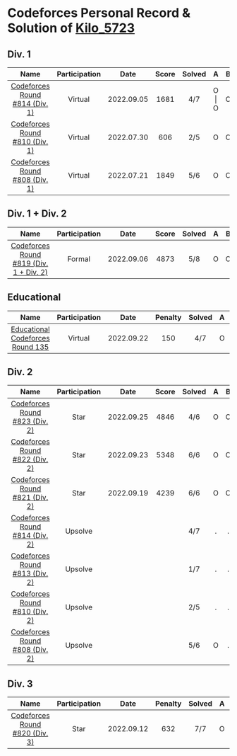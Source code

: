 # Codeforces Personal Record & Solution of [Kilo_5723](https://codeforces.com/profile/Kilo_5723)

## Div. 1

|                      Name                      | Participation |    Date    | Score | Solved |   A    |   B   |   C   |   D   |   E   |   F   |
| :--------------------------------------------: | :-----------: | :--------: | :---: | :----: | :----: | :---: | :---: | :---: | :---: | :---: |
| [Codeforces Round #814 (Div. 1)](./Div.1/814/) |    Virtual    | 2022.09.05 | 1681  |  4/7   | O \| O |   O   |   Ø   |   .   |   .   |   .   |
| [Codeforces Round #810 (Div. 1)](./Div.1/810/) |    Virtual    | 2022.07.30 |  606  |  2/5   |   O    |   O   |   .   |   .   |   .   |
| [Codeforces Round #808 (Div. 1)](./Div.1/808/) |    Virtual    | 2022.07.21 | 1849  |  5/6   |   O    |   O   |   O   |   Ø   |   Ø   |   .   |

## Div. 1 + Div. 2

|                           Name                           | Participation |    Date    | Score | Solved |   A   |   B   |   C   |   D   |   E   |   F   |   G   |   H   |
| :------------------------------------------------------: | :-----------: | :--------: | :---: | :----: | :---: | :---: | :---: | :---: | :---: | :---: | :---: | :---: |
| [Codeforces Round #819 (Div. 1 + Div. 2)](./Div.12/819/) |    Formal     | 2022.09.06 | 4873  |  5/8   |   O   |   O   |   O   |   O   |   O   |   .   |   .   |   .   |

## Educational

|                      Name                      | Participation |    Date    | Penalty | Solved |   A   |   B   |   C   |   D   |   E   |   F   |   G   |
| :--------------------------------------------: | :-----------: | :--------: | :-----: | :----: | :---: | :---: | :---: | :---: | :---: | :---: | :---: |
| [Educational Codeforces Round 135](./Edu/135/) |    Virtual    | 2022.09.22 |   150   |  4/7   |   O   |   O   |   O   |   O   |   .   |   .   |   .   |

## Div. 2

|                      Name                      | Participation |    Date    | Score | Solved |   A   |   B   |   C   |   D    |   E    |   F   |
| :--------------------------------------------: | :-----------: | :--------: | :---: | :----: | :---: | :---: | :---: | :----: | :----: | :---: |
| [Codeforces Round #823 (Div. 2)](./Div.2/823/) |     Star      | 2022.09.25 | 4846  |  4/6   |   O   |   O   |   O   |   O    |   !    |   .   |
| [Codeforces Round #822 (Div. 2)](./Div.2/822/) |     Star      | 2022.09.23 | 5348  |  6/6   |   O   |   O   |   O   |   O    |   O    |   Ø   |
| [Codeforces Round #821 (Div. 2)](./Div.2/821/) |     Star      | 2022.09.19 | 4239  |  6/6   |   O   |   O   |   O   | O \| O |   Ø    |
| [Codeforces Round #814 (Div. 2)](./Div.2/814/) |    Upsolve    |            |       |  4/7   |   .   |   .   |   .   | O \| O |   O    |   O   |
| [Codeforces Round #813 (Div. 2)](./Div.2/813/) |    Upsolve    |            |       |  1/7   |   .   |   .   |   O   |   .    | . \| . |   .   |
| [Codeforces Round #810 (Div. 2)](./Div.2/810/) |    Upsolve    |            |       |  2/5   |   .   |   .   |   O   |   O    |   .    |
| [Codeforces Round #808 (Div. 2)](./Div.1/808/) |    Upsolve    |            |       |  5/6   |   O   |   .   |   O   |   O    |   O    |   O   |


## Div. 3

|                      Name                      | Participation |    Date    | Penalty | Solved |   A   |   B   |   C   |   D   |   E   |   F   |   G   |
| :--------------------------------------------: | :-----------: | :--------: | :-----: | :----: | :---: | :---: | :---: | :---: | :---: | :---: | :---: |
| [Codeforces Round #820 (Div. 3)](./Div.3/820/) |     Star      | 2022.09.12 |   632   |  7/7   |   O   |   O   |   O   |   O   |   O   |   O   |   O   |

